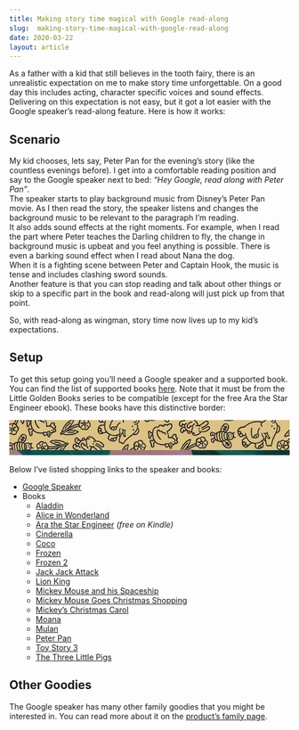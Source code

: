 ```yaml
---
title: Making story time magical with Google read-along
slug:  making-story-time-magical-with-google-read-along
date: 2020-03-22
layout: article
---
```

As a father with a kid that still believes in the tooth fairy,
there is an unrealistic expectation on me to make story time unforgettable.
On a good day this includes acting, character specific voices and sound effects.
Delivering on this expectation is not easy, but it got a lot easier with the Google speaker’s read-along feature.
Here is how it works:

## Scenario
My kid chooses, lets say, Peter Pan for the evening’s story (like the countless evenings before).
I get into a comfortable reading position and say to the Google speaker next
to bed: *“Hey Google, read along with Peter Pan”*.  
The speaker starts to play background music from Disney’s Peter Pan movie.
As I then read the story, the speaker listens and changes the background
music to be relevant to the paragraph I’m reading.  
It also adds sound effects at the right moments.
For example, when I read the part where Peter teaches the Darling children to fly,
the change in background music is upbeat and you feel anything is possible.
There is even a barking sound effect when I read about Nana the dog.  
When it is a fighting scene between Peter and Captain Hook, the music is tense and includes clashing sword sounds.  
Another feature is that you can stop reading and talk about other things or
skip to a specific part in the book and read-along will just pick up from that point.

So, with read-along as wingman, story time now lives up to my kid’s expectations.

## Setup
To get this setup going you’ll need a Google speaker and a supported book.
You can find the list of supported books <a href="https://support.google.com/googlenest/answer/9164015" target="_blank">here</a>.
Note that it must be from the Little Golden Books series to be compatible (except for the free Ara the Star Engineer ebook).
These books have this distinctive border:

![Little Golden Books border](little-golden-book-border.png "Little Golden Books border")

Below I’ve listed shopping links to the speaker and books:
* <a href="https://store.google.com/us/product/google_nest_mini" target="_blank">Google Speaker</a>
* Books
  * <a href="https://www.amazon.com/Aladdin-Disney-Little-Golden-Book/dp/0736422595" target="_blank">Aladdin</a>
  * <a href="https://www.amazon.com/Disneys-Alice-Wonderland-Little-Golden/dp/0736426701" target="_blank">Alice in Wonderland</a>
  * <a href="https://www.amazon.com/Ara-Star-Engineer-Komal-Singh/dp/1989025056" target="_blank">Ara the Star Engineer</a> *(free on Kindle)*
  * <a href="https://www.amazon.com/Walt-Disneys-Cinderella-Little-Golden/dp/0736423621" target="_blank">Cinderella</a>
  * <a href="https://www.amazon.com/Coco-Little-Golden-Disney-Pixar/dp/0736438009" target="_blank">Coco</a>
  * <a href="https://www.amazon.com/Frozen-Little-Golden-Book-Disney/dp/0736430512" target="_blank">Frozen</a>
  * <a href="https://www.amazon.com/Frozen-Little-Golden-Book-Disney/dp/0736440208" target="_blank">Frozen 2
  * <a href="https://www.amazon.com/Incredibles-Jack-Jack-Attack-Little-Golden/dp/073642377X" target="_blank">Jack Jack Attack</a>
  * <a href="https://www.amazon.com/Lion-King-Little-Golden-Book/dp/0736420959" target="_blank">Lion King</a>
  * <a href="https://www.amazon.com/Mickey-Mouse-His-Spaceship-Disney/dp/0736436332" target="_blank">Mickey Mouse and his Spaceship</a>
  * <a href="https://www.amazon.com/Disneys-Mickey-Christmas-Shopping-Little/dp/0736440259" target="_blank">Mickey Mouse Goes Christmas Shopping</a>
  * <a href="https://www.amazon.com/Disneys-Mickeys-Christmas-Little-Golden/dp/0307987892" target="_blank">Mickey’s Christmas Carol</a>
  * <a href="https://www.amazon.com/Moana-Little-Golden-Book-Disney/dp/0736436030" target="_blank">Moana</a>
  * <a href="https://www.amazon.com/Mulan-Disney-Princess-Little-Golden/dp/0736430539" target="_blank">Mulan</a>
  * <a href="https://www.amazon.com/Disneys-Disney-Classic-Little-Golden/dp/0736402381" target="_blank">Peter Pan</a>
  * <a href="https://www.amazon.com/Story-Disney-Pixar-Little-Golden/dp/073642668X" target="_blank">Toy Story 3</a>
  * <a href="https://www.amazon.com/Three-Little-Disney-Classic-Golden/dp/0736423125" target="_blank">The Three Little Pigs</a>

## Other Goodies
The Google speaker has many other family goodies that you might be interested in.
You can read more about it on the <a href="https://store.google.com/us/product/google_home_mini_family" target="_blank">product’s family page</a>.
